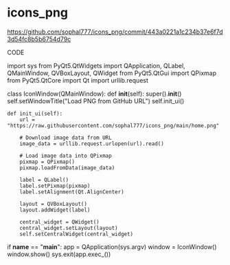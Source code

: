 # icons_png


https://github.com/sophal777/icons_png/commit/443a0221a1c234b37e6f7d3d54fc8b5b6754d79c


CODE 


import sys
from PyQt5.QtWidgets import QApplication, QLabel, QMainWindow, QVBoxLayout, QWidget
from PyQt5.QtGui import QPixmap
from PyQt5.QtCore import Qt
import urllib.request

class IconWindow(QMainWindow):
    def __init__(self):
        super().__init__()
        self.setWindowTitle("Load PNG from GitHub URL")
        self.init_ui()

    def init_ui(self):
        url = "https://raw.githubusercontent.com/sophal777/icons_png/main/home.png"

        # Download image data from URL
        image_data = urllib.request.urlopen(url).read()

        # Load image data into QPixmap
        pixmap = QPixmap()
        pixmap.loadFromData(image_data)

        label = QLabel()
        label.setPixmap(pixmap)
        label.setAlignment(Qt.AlignCenter)

        layout = QVBoxLayout()
        layout.addWidget(label)

        central_widget = QWidget()
        central_widget.setLayout(layout)
        self.setCentralWidget(central_widget)

if __name__ == "__main__":
    app = QApplication(sys.argv)
    window = IconWindow()
    window.show()
    sys.exit(app.exec_())
